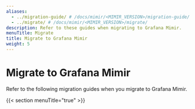 ```yaml
---
aliases:
  - ../migration-guide/ # /docs/mimir/<MIMIR_VERSION>/migration-guide/
  - ../migrate/ # /docs/mimir/<MIMIR_VERSION>/migrate/
description: Refer to these guides when migrating to Grafana Mimir.
menuTitle: Migrate
title: Migrate to Grafana Mimir
weight: 5
---
```



# Migrate to Grafana Mimir

Refer to the following migration guides when you migrate to Grafana Mimir.

{{< section menuTitle="true" >}}
